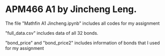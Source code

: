 # APM466 A1 by Jincheng Leng.

The file "Mathfin A1 Jincheng.ipynb" includes all codes for my assignment

"full_data.csv" includes data of all 32 bonds.

"bond_price" and "bond_price2" includes information of bonds that I used for my assignment
